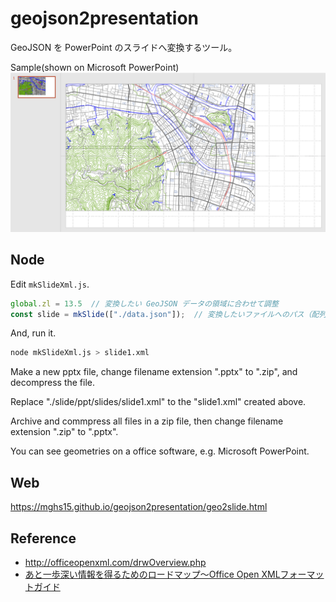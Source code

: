 # geojson2presentation
GeoJSON を PowerPoint のスライドへ変換するツール。

Sample(shown on Microsoft PowerPoint)
![sample slide](sample.png "sample slide")

## Node

Edit `mkSlideXml.js`.

```JavaScript
global.zl = 13.5  // 変換したい GeoJSON データの領域に合わせて調整
const slide = mkSlide(["./data.json"]);  // 変換したいファイルへのパス（配列で複数指定可）
```

And, run it.

```bash
node mkSlideXml.js > slide1.xml
```

Make a new pptx file, change filename extension ".pptx" to ".zip", and decompress the file.

Replace "./slide/ppt/slides/slide1.xml" to the "slide1.xml" created above.

Archive and commpress all files in a zip file, then change filename extension ".zip" to ".pptx".

You can see geometries on a office software, e.g. Microsoft PowerPoint.


## Web

https://mghs15.github.io/geojson2presentation/geo2slide.html

## Reference

* http://officeopenxml.com/drwOverview.php
* [あと一歩深い情報を得るためのロードマップ～Office Open XMLフォーマットガイド](https://www.amazon.co.jp/%E3%81%82%E3%81%A8%E4%B8%80%E6%AD%A9%E6%B7%B1%E3%81%84%E6%83%85%E5%A0%B1%E3%82%92%E5%BE%97%E3%82%8B%E3%81%9F%E3%82%81%E3%81%AE%E3%83%AD%E3%83%BC%E3%83%89%E3%83%9E%E3%83%83%E3%83%97%EF%BD%9EOffice-Open-XML%E3%83%95%E3%82%A9%E3%83%BC%E3%83%9E%E3%83%83%E3%83%88%E3%82%AC%E3%82%A4%E3%83%89-%E6%8A%80%E8%A1%93%E3%81%AE%E6%B3%89%E3%82%B7%E3%83%AA%E3%83%BC%E3%82%BA%EF%BC%88NextPublishing%EF%BC%89-%E6%8A%98%E6%88%B8/dp/4844378236/ref=tmm_pap_swatch_0?_encoding=UTF8&qid=&sr=)

